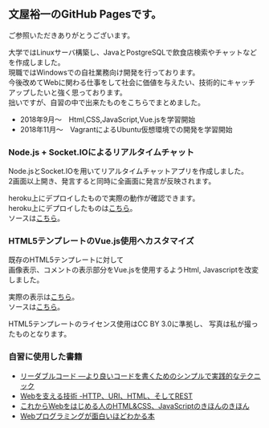 ## 文屋裕一のGitHub Pagesです。

ご参照いただきありがとうございます。  
  
大学ではLinuxサーバ構築し、JavaとPostgreSQLで飲食店検索やチャットなどを作成しました。  
現職ではWindowsでの自社業務向け開発を行っております。  
今後改めてWebに関わる仕事をして社会に価値を与えたい、技術的にキャッチアップしたいと強く思っております。  
拙いですが、自習の中で出来たものをこちらでまとめました。

- 2018年9月～　Html,CSS,JavaScript,Vue.jsを学習開始
- 2018年11月～　VagrantによるUbuntu仮想環境での開発を学習開始

### Node.js + Socket.IOによるリアルタイムチャット

Node.jsとSocket.IOを用いてリアルタイムチャットアプリを作成しました。  
2画面以上開き、発言すると同時に全画面に発言が反映されます。

heroku上にデプロイしたもので実際の動作が確認できます。  
heroku上にデプロイしたものは[こちら](https://mgn-nodejs-chat.herokuapp.com/)。  
ソースは[こちら](https://github.com/mgningithub/mgn-nodejs-chat)。

### HTML5テンプレートのVue.js使用へカスタマイズ

既存のHTML5テンプレートに対して  
画像表示、コメントの表示部分をVue.jsを使用するようHtml, Javascriptを改変しました。

実際の表示は[こちら](https://mgningithub.github.io/photos/)。  
ソースは[こちら](https://github.com/mgningithub/photos)。 

HTML5テンプレートのライセンス使用はCC BY 3.0に準拠し、
写真は私が撮ったものとなります。

### 自習に使用した書籍

- [リーダブルコード ―より良いコードを書くためのシンプルで実践的なテクニック ](https://www.amazon.co.jp/dp/4873115655)
- [Webを支える技術 -HTTP、URI、HTML、そしてREST](https://www.amazon.co.jp/dp/4774142042)
- [これからWebをはじめる人のHTML&CSS、JavaScriptのきほんのきほん](https://www.amazon.co.jp/dp/4839959714)
- [Webプログラミングが面白いほどわかる本](https://www.amazon.co.jp/dp/4046023023)
